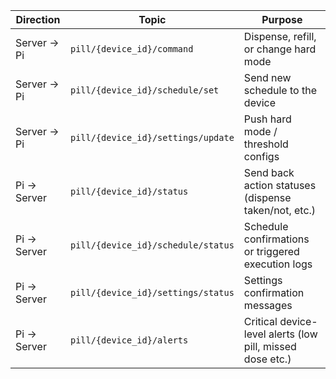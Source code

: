 
| Direction   | Topic                              | Purpose                                                   |
| ----------- | ---------------------------------- | --------------------------------------------------------- |
| Server → Pi | `pill/{device_id}/command`         | Dispense, refill, or change hard mode                     |
| Server → Pi | `pill/{device_id}/schedule/set`    | Send new schedule to the device                           |
| Server → Pi | `pill/{device_id}/settings/update` | Push hard mode / threshold configs                        |
| Pi → Server | `pill/{device_id}/status`          | Send back action statuses (dispense taken/not, etc.)      |
| Pi → Server | `pill/{device_id}/schedule/status` | Schedule confirmations or triggered execution logs        |
| Pi → Server | `pill/{device_id}/settings/status` | Settings confirmation messages                            |
| Pi → Server | `pill/{device_id}/alerts`          | Critical device-level alerts (low pill, missed dose etc.) |
